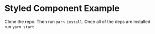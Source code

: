 # Styled Component Example


Clone the repo. Then run `yarn install`. Once all of the deps are installed run `yarn start`